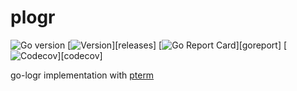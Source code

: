 
# plogr

![Go version](https://img.shields.io/github/go-mod/go-version/ccremer/plogr)
[![Version](https://img.shields.io/github/v/release/ccremer/plogr)][releases]
[![Go Report Card](https://goreportcard.com/badge/github.com/ccremer/plogr)][goreport]
[![Codecov](https://img.shields.io/codecov/c/github/ccremer/plogr?token=DB62QRSU2D)][codecov]

go-logr implementation with [pterm](https://github.com/pterm/pterm)

